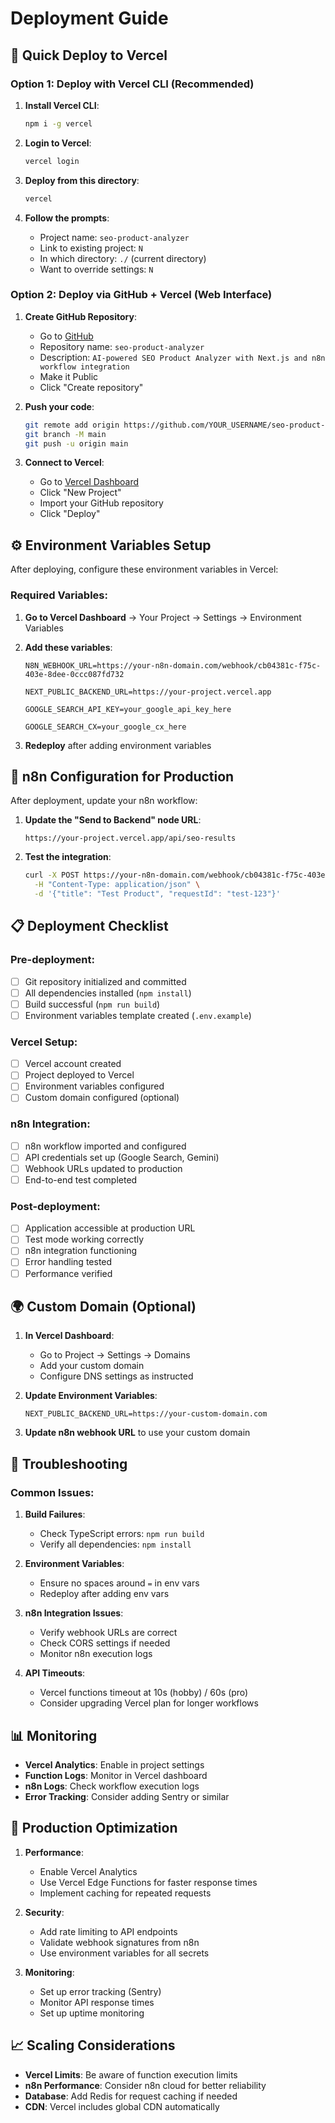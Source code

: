 # Deployment Guide

## 🚀 Quick Deploy to Vercel

### Option 1: Deploy with Vercel CLI (Recommended)

1. **Install Vercel CLI**:
   ```bash
   npm i -g vercel
   ```

2. **Login to Vercel**:
   ```bash
   vercel login
   ```

3. **Deploy from this directory**:
   ```bash
   vercel
   ```

4. **Follow the prompts**:
   - Project name: `seo-product-analyzer`
   - Link to existing project: `N`
   - In which directory: `./` (current directory)
   - Want to override settings: `N`

### Option 2: Deploy via GitHub + Vercel (Web Interface)

1. **Create GitHub Repository**:
   - Go to [GitHub](https://github.com/new)
   - Repository name: `seo-product-analyzer`
   - Description: `AI-powered SEO Product Analyzer with Next.js and n8n workflow integration`
   - Make it Public
   - Click "Create repository"

2. **Push your code**:
   ```bash
   git remote add origin https://github.com/YOUR_USERNAME/seo-product-analyzer.git
   git branch -M main
   git push -u origin main
   ```

3. **Connect to Vercel**:
   - Go to [Vercel Dashboard](https://vercel.com/dashboard)
   - Click "New Project"
   - Import your GitHub repository
   - Click "Deploy"

## ⚙️ Environment Variables Setup

After deploying, configure these environment variables in Vercel:

### Required Variables:

1. **Go to Vercel Dashboard** → Your Project → Settings → Environment Variables

2. **Add these variables**:

   ```env
   N8N_WEBHOOK_URL=https://your-n8n-domain.com/webhook/cb04381c-f75c-403e-8dee-0ccc087fd732
   ```

   ```env
   NEXT_PUBLIC_BACKEND_URL=https://your-project.vercel.app
   ```

   ```env
   GOOGLE_SEARCH_API_KEY=your_google_api_key_here
   ```

   ```env
   GOOGLE_SEARCH_CX=your_google_cx_here
   ```

3. **Redeploy** after adding environment variables

## 🔧 n8n Configuration for Production

After deployment, update your n8n workflow:

1. **Update the "Send to Backend" node URL**:
   ```
   https://your-project.vercel.app/api/seo-results
   ```

2. **Test the integration**:
   ```bash
   curl -X POST https://your-n8n-domain.com/webhook/cb04381c-f75c-403e-8dee-0ccc087fd732 \
     -H "Content-Type: application/json" \
     -d '{"title": "Test Product", "requestId": "test-123"}'
   ```

## 📋 Deployment Checklist

### Pre-deployment:
- [ ] Git repository initialized and committed
- [ ] All dependencies installed (`npm install`)
- [ ] Build successful (`npm run build`)
- [ ] Environment variables template created (`.env.example`)

### Vercel Setup:
- [ ] Vercel account created
- [ ] Project deployed to Vercel
- [ ] Environment variables configured
- [ ] Custom domain configured (optional)

### n8n Integration:
- [ ] n8n workflow imported and configured
- [ ] API credentials set up (Google Search, Gemini)
- [ ] Webhook URLs updated to production
- [ ] End-to-end test completed

### Post-deployment:
- [ ] Application accessible at production URL
- [ ] Test mode working correctly
- [ ] n8n integration functioning
- [ ] Error handling tested
- [ ] Performance verified

## 🌍 Custom Domain (Optional)

1. **In Vercel Dashboard**:
   - Go to Project → Settings → Domains
   - Add your custom domain
   - Configure DNS settings as instructed

2. **Update Environment Variables**:
   ```env
   NEXT_PUBLIC_BACKEND_URL=https://your-custom-domain.com
   ```

3. **Update n8n webhook URL** to use your custom domain

## 🐛 Troubleshooting

### Common Issues:

1. **Build Failures**:
   - Check TypeScript errors: `npm run build`
   - Verify all dependencies: `npm install`

2. **Environment Variables**:
   - Ensure no spaces around `=` in env vars
   - Redeploy after adding env vars

3. **n8n Integration Issues**:
   - Verify webhook URLs are correct
   - Check CORS settings if needed
   - Monitor n8n execution logs

4. **API Timeouts**:
   - Vercel functions timeout at 10s (hobby) / 60s (pro)
   - Consider upgrading Vercel plan for longer workflows

## 📊 Monitoring

- **Vercel Analytics**: Enable in project settings
- **Function Logs**: Monitor in Vercel dashboard
- **n8n Logs**: Check workflow execution logs
- **Error Tracking**: Consider adding Sentry or similar

## 🎯 Production Optimization

1. **Performance**:
   - Enable Vercel Analytics
   - Use Vercel Edge Functions for faster response times
   - Implement caching for repeated requests

2. **Security**:
   - Add rate limiting to API endpoints
   - Validate webhook signatures from n8n
   - Use environment variables for all secrets

3. **Monitoring**:
   - Set up error tracking (Sentry)
   - Monitor API response times
   - Set up uptime monitoring

## 📈 Scaling Considerations

- **Vercel Limits**: Be aware of function execution limits
- **n8n Performance**: Consider n8n cloud for better reliability
- **Database**: Add Redis for request caching if needed
- **CDN**: Vercel includes global CDN automatically